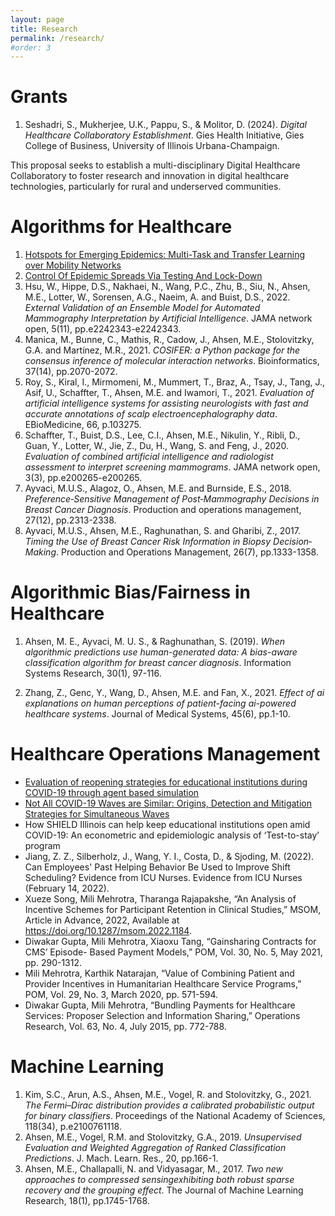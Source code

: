 ```yaml
---
layout: page
title: Research
permalink: /research/
#order: 3
---
```


# Grants 

1. Seshadri, S., Mukherjee, U.K., Pappu, S., & Molitor, D. (2024). *Digital Healthcare Collaboratory 
Establishment*. Gies Health Initiative, Gies College of Business, University of Illinois Urbana-Champaign.

This proposal seeks to establish a multi-disciplinary Digital Healthcare Collaboratory to foster research and innovation in digital healthcare technologies, particularly for rural and underserved communities. 



# Algorithms for Healthcare
1. [Hotspots for Emerging Epidemics: Multi-Task and Transfer Learning over Mobility Networks](https://github.com/heart-analytics/COVID19-Hotspots)
1. [Control Of Epidemic Spreads Via Testing And Lock-Down](https://github.com/heart-analytics/COVID19-TestingAndLockDown)
1. Hsu, W., Hippe, D.S., Nakhaei, N., Wang, P.C., Zhu, B., Siu, N., Ahsen, M.E., Lotter, W., Sorensen, A.G., Naeim, A. and Buist, D.S., 2022. *External Validation of an Ensemble Model for Automated Mammography Interpretation by Artificial Intelligence*. JAMA network open, 5(11), pp.e2242343-e2242343.
1. Manica, M., Bunne, C., Mathis, R., Cadow, J., Ahsen, M.E., Stolovitzky, G.A. and Martínez, M.R., 2021. *COSIFER: a Python package for the consensus inference of molecular interaction networks*. Bioinformatics, 37(14), pp.2070-2072.
1. Roy, S., Kiral, I., Mirmomeni, M., Mummert, T., Braz, A., Tsay, J., Tang, J., Asif, U., Schaffter, T., Ahsen, M.E. and Iwamori, T., 2021. *Evaluation of artificial intelligence systems for assisting neurologists with fast and accurate annotations of scalp electroencephalography data*. EBioMedicine, 66, p.103275.
1. Schaffter, T., Buist, D.S., Lee, C.I., Ahsen, M.E., Nikulin, Y., Ribli, D., Guan, Y., Lotter, W., Jie, Z., Du, H., Wang, S. and Feng, J., 2020. *Evaluation of combined artificial intelligence and radiologist assessment to interpret screening mammograms*. JAMA network open, 3(3), pp.e200265-e200265.
1. Ayvaci, M.U.S., Alagoz, O., Ahsen, M.E. and Burnside, E.S., 2018. *Preference‐Sensitive Management of Post‐Mammography Decisions in Breast Cancer Diagnosis*. Production and operations management, 27(12), pp.2313-2338.
1. Ayvaci, M.U.S., Ahsen, M.E., Raghunathan, S. and Gharibi, Z., 2017. *Timing the Use of Breast Cancer Risk Information in Biopsy Decision‐Making*. Production and Operations Management, 26(7), pp.1333-1358.

# Algorithmic Bias/Fairness in Healthcare
1. Ahsen, M. E., Ayvaci, M. U. S., & Raghunathan, S. (2019). *When algorithmic predictions use human-generated data: A bias-aware classification algorithm for breast cancer diagnosis*. Information Systems Research, 30(1), 97-116.

1. Zhang, Z., Genc, Y., Wang, D., Ahsen, M.E. and Fan, X., 2021. *Effect of ai explanations on human perceptions of patient-facing ai-powered healthcare systems*. Journal of Medical Systems, 45(6), pp.1-10.

# Healthcare Operations Management
- [Evaluation of reopening strategies for educational institutions during COVID-19 through agent based simulation](https://github.com/heart-analytics/COVID19-Reopening)
- [Not All COVID-19 Waves are Similar: Origins, Detection and Mitigation Strategies for Simultaneous Waves](https://github.com/heart-analytics/COVID19-India)
- How SHIELD Illinois can help keep educational institutions open amid COVID-19: An econometric and epidemiologic analysis of ‘Test-to-stay’ program
- Jiang, Z. Z., Silberholz, J., Wang, Y. I., Costa, D., & Sjoding, M. (2022). Can Employees' Past Helping Behavior Be Used to Improve Shift Scheduling? Evidence from ICU Nurses. Evidence from ICU Nurses (February 14, 2022). 
- Xueze Song, Mili Mehrotra, Tharanga Rajapakshe, “An Analysis of Incentive Schemes for Participant Retention in Clinical Studies,” MSOM, Article in Advance, 2022, Available at https://doi.org/10.1287/msom.2022.1184.
- Diwakar Gupta, Mili Mehrotra, Xiaoxu Tang, “Gainsharing Contracts for CMS’ Episode-
Based Payment Models,” POM, Vol. 30, No. 5, May 2021, pp. 290-1312.
- Mili Mehrotra, Karthik Natarajan, “Value of Combining Patient and Provider Incentives in Humanitarian Healthcare Service Programs,” POM, Vol. 29, No. 3, March 2020, pp. 571-594.
- Diwakar Gupta, Mili Mehrotra, “Bundling Payments for Healthcare Services: Proposer Selection and Information Sharing,” Operations Research, Vol. 63, No. 4, July 2015, pp. 772-788.





# Machine Learning
1. Kim, S.C., Arun, A.S., Ahsen, M.E., Vogel, R. and Stolovitzky, G., 2021. *The Fermi–Dirac distribution provides a calibrated probabilistic output for binary classifiers*. Proceedings of the National Academy of Sciences, 118(34), p.e2100761118.
1. Ahsen, M.E., Vogel, R.M. and Stolovitzky, G.A., 2019. *Unsupervised Evaluation and Weighted Aggregation of Ranked Classification Predictions*. J. Mach. Learn. Res., 20, pp.166-1.
1. Ahsen, M.E., Challapalli, N. and Vidyasagar, M., 2017. *Two new approaches to compressed sensingexhibiting both robust sparse recovery and the grouping effect*. The Journal of Machine Learning Research, 18(1), pp.1745-1768.
